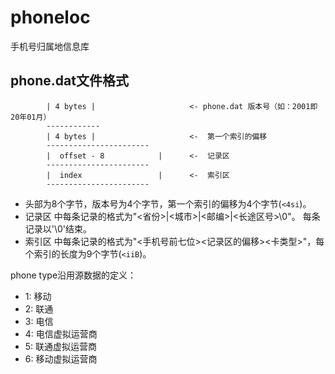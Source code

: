 # phoneloc
手机号归属地信息库

## phone.dat文件格式

```
        | 4 bytes |                     <- phone.dat 版本号（如：2001即20年01月）
        ------------
        | 4 bytes |                     <-  第一个索引的偏移
        -----------------------
        |  offset - 8            |      <-  记录区
        -----------------------
        |  index                 |      <-  索引区
        -----------------------
```

* 头部为8个字节，版本号为4个字节，第一个索引的偏移为4个字节(`<4si`)。
* 记录区 中每条记录的格式为"<省份>|<城市>|<邮编>|<长途区号>\0"。 每条记录以'\0'结束。
* 索引区 中每条记录的格式为"<手机号前七位><记录区的偏移><卡类型>"，每个索引的长度为9个字节(`<iiB`)。

phone type沿用源数据的定义：

* 1: 移动
* 2: 联通
* 3: 电信
* 4: 电信虚拟运营商
* 5: 联通虚拟运营商
* 6: 移动虚拟运营商
